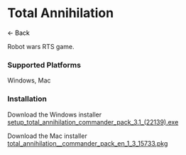 # Total Annihilation
<a href="javascript:history.back()" style="text-decoration: none; color: black;">&#8592; Back</a>


Robot wars RTS game.


### Supported Platforms
Windows, Mac


### Installation
Download the Windows installer [setup_total_annihilation_commander_pack_3.1_(22139).exe](https://grlanparty.info/assets/total_annihilation/setup_total_annihilation_commander_pack_3.1_(22139).exe)


Download the Mac installer [total_annihilation__commander_pack_en_1_3_15733.pkg](https://grlanparty.info/assets/total_annihilation/total_annihilation__commander_pack_en_1_3_15733.pkg)

